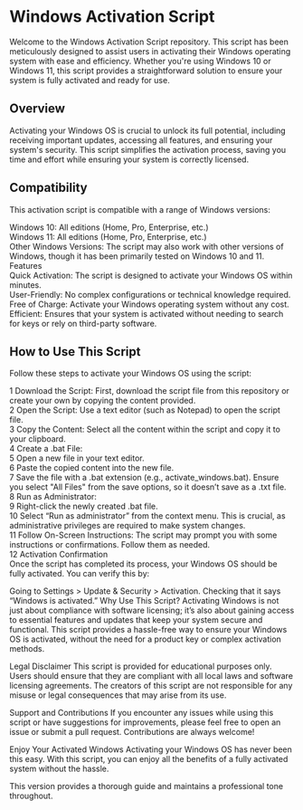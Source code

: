 <h1>Windows Activation Script</h1>
Welcome to the Windows Activation Script repository. This script has been meticulously designed to assist users in activating their Windows operating system with ease and efficiency. Whether you're using Windows 10 or Windows 11, this script provides a straightforward solution to ensure your system is fully activated and ready for use.


<h2>Overview</h2>
Activating your Windows OS is crucial to unlock its full potential, including receiving important updates, accessing all features, and ensuring your system's security. This script simplifies the activation process, saving you time and effort while ensuring your system is correctly licensed.



<h2>Compatibility</h2>
This activation script is compatible with a range of Windows versions:



Windows 10: All editions (Home, Pro, Enterprise, etc.)</br>
Windows 11: All editions (Home, Pro, Enterprise, etc.)</br>
Other Windows Versions: The script may also work with other versions of Windows, though it has been primarily tested on Windows 10 and 11.
Features</br>
Quick Activation: The script is designed to activate your Windows OS within minutes.</br>
User-Friendly: No complex configurations or technical knowledge required.</br>
Free of Charge: Activate your Windows operating system without any cost.</br>
Efficient: Ensures that your system is activated without needing to search for keys or rely on third-party software.</br>
<h2>How to Use This Script</h2>
Follow these steps to activate your Windows OS using the script:



1 Download the Script: First, download the script file from this repository or create your own by copying the content provided. </br> 
2 Open the Script: Use a text editor (such as Notepad) to open the script file.</br>
3 Copy the Content: Select all the content within the script and copy it to your clipboard.</br>
4 Create a .bat File:</br>
5 Open a new file in your text editor.</br>
6 Paste the copied content into the new file.</br>
7 Save the file with a .bat extension (e.g., activate_windows.bat). Ensure you select "All Files" from the save options, so it doesn’t save as a .txt file.</br>
8 Run as Administrator:</br>
9 Right-click the newly created .bat file.</br>
10 Select “Run as administrator” from the context menu. This is crucial, as administrative privileges are required to make system changes.</br>
11 Follow On-Screen Instructions: The script may prompt you with some instructions or confirmations. Follow them as needed.</br>
12 Activation Confirmation</br>
Once the script has completed its process, your Windows OS should be fully activated. You can verify this by:</br>



Going to Settings > Update & Security > Activation.
Checking that it says “Windows is activated.”
Why Use This Script?
Activating Windows is not just about compliance with software licensing; it’s also about gaining access to essential features and updates that keep your system secure and functional. This script provides a hassle-free way to ensure your Windows OS is activated, without the need for a product key or complex activation methods.



Legal Disclaimer
This script is provided for educational purposes only. Users should ensure that they are compliant with all local laws and software licensing agreements. The creators of this script are not responsible for any misuse or legal consequences that may arise from its use.

Support and Contributions
If you encounter any issues while using this script or have suggestions for improvements, please feel free to open an issue or submit a pull request. Contributions are always welcome!

Enjoy Your Activated Windows
Activating your Windows OS has never been this easy. With this script, you can enjoy all the benefits of a fully activated system without the hassle.

This version provides a thorough guide and maintains a professional tone throughout.






